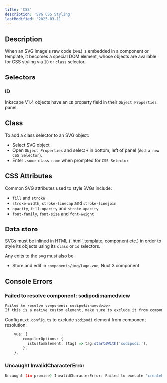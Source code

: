 ```yaml
---
title: 'CSS'
description: 'SVG CSS Styling'
lastModified: '2025-03-11'
---
```


## Description

When an SVG image's raw code (`XML`) is embedded in a component or template, it becomes a special DOM element, whose objects are available for CSS styling via `ID` or `class` selector.

## Selectors

### ID

Inkscape V1.4 objects have an `ID` property field in their `Object Properties` panel.

## Class

To add a class selector to an SVG object:

- Select SVG object
- Open `Object Properties` and select `+` in bottom, left of panel (`Add a new CSS Selector`).
- Enter `.some-class-name` when prompted for `CSS Selector`

## CSS Attributes

Common SVG attributes used to style SVGs include:

- `fill` and `stroke`
- `stroke-width`, `stroke-linecap` and `stroke-linejoin`
- `opacity`, `fill-opacity` and `stroke-opacity`
- `font-family`, `font-size` and `font-weight`

## Data store

SVGs must be inlined in HTML ('.html', template, component etc.) in order to style its objects using its `class` or `id` selectors.

Any edits to the svg must also be

- Store and edit in `components/img/Logo.vue`, Nuxt 3 component

## Console Errors

### Failed to resolve component: sodipodi:namedview

```bash
Failed to resolve component: sodipodi:namedview
If this is a native custom element, make sure to exclude it from component resolution via compilerOptions.isCustomElement.
```

Config `nuxt.config.ts` to exclude `sodipodi` element from component resolution:

```ts
    vue: {
        compilerOptions: {
          isCustomElement: (tag) => tag.startsWith('sodipodi:'),
        },
    },
```

### Uncaught InvalidCharacterError

```bash
Uncaught (in promise) InvalidCharacterError: Failed to execute 'createElement' on 'Document': The tag name provided ('/_nuxt/assets/images/logo.svg') is not a valid name.
```
